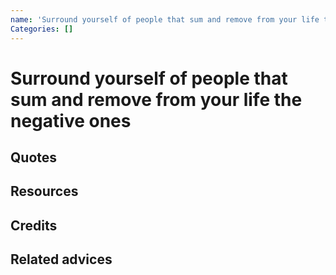 ```yaml
---
name: 'Surround yourself of people that sum and remove from your life the negative ones'
Categories: []
---
```

# Surround yourself of people that sum and remove from your life the negative ones

## Quotes

## Resources

## Credits

## Related advices

